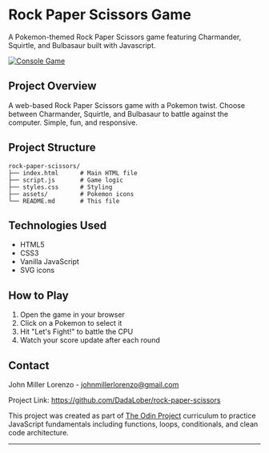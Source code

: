 # Rock Paper Scissors Game

A Pokemon-themed Rock Paper Scissors game featuring Charmander, Squirtle, and Bulbasaur built with Javascript.

<a href="https://dadalober.github.io/rock-paper-scissors/" target="_blank">
  <img src="https://img.shields.io/badge/Live%20Preview-Console%20Game-2b2b2b?style=for-the-badge&logo=javascript&logoColor=white" alt="Console Game" />
</a>

## Project Overview

A web-based Rock Paper Scissors game with a Pokemon twist. Choose between Charmander, Squirtle, and Bulbasaur to battle against the computer. Simple, fun, and responsive.

## Project Structure

```
rock-paper-scissors/
├── index.html      # Main HTML file
├── script.js       # Game logic
├── styles.css      # Styling
├── assets/         # Pokemon icons
└── README.md       # This file
```

## Technologies Used

-   HTML5
-   CSS3
-   Vanilla JavaScript
-   SVG icons

## How to Play

1. Open the game in your browser
2. Click on a Pokemon to select it
3. Hit "Let's Fight!" to battle the CPU
4. Watch your score update after each round

## Contact

John Miller Lorenzo - johnmillerlorenzo@gmail.com

Project Link: https://github.com/DadaLober/rock-paper-scissors

This project was created as part of [The Odin Project](https://www.theodinproject.com/) curriculum to practice JavaScript fundamentals including functions, loops, conditionals, and clean code architecture.

---
